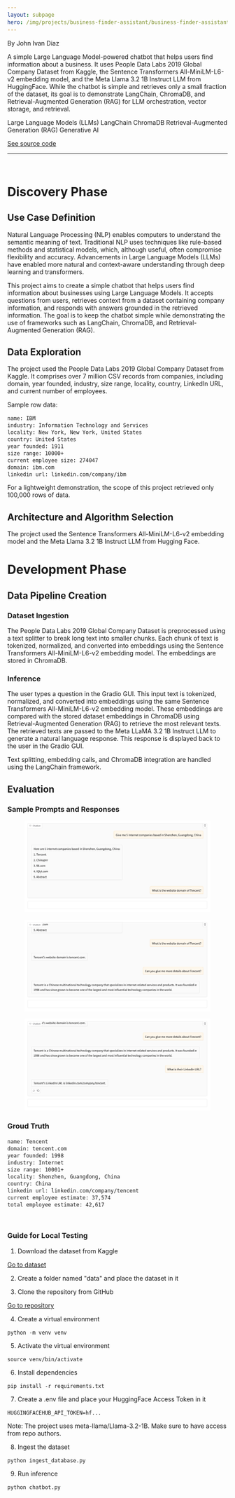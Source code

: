 ```yaml
---
layout: subpage
hero: /img/projects/business-finder-assistant/business-finder-assistant.webp
---
```


<title>Large Language Model (LLM)–Powered Business Finder Assistant Using LangChain, ChromaDB, and Retrieval-Augmented Generation (RAG)</title>

By John Ivan Diaz

A simple Large Language Model-powered chatbot that helps users find information about a business. It uses People Data Labs 2019 Global Company Dataset from Kaggle, the Sentence Transformers All-MiniLM-L6-v2 embedding model, and the Meta Llama 3.2 1B Instruct LLM from HuggingFace. While the chatbot is simple and retrieves only a small fraction of the dataset, its goal is to demonstrate LangChain, ChromaDB, and Retrieval-Augmented Generation (RAG) for LLM orchestration, vector storage, and retrieval.

<tag>Large Language Models (LLMs)</tag>
<tag>LangChain</tag>
<tag>ChromaDB</tag>
<tag>Retrieval-Augmented Generation (RAG)</tag>
<tag>Generative AI</tag>

<a href="https://github.com/ivanintelligence/business-finder-assistant" class="arrow-link">See source code</a>

<hr class="hr-custom">
<br>

<h1>Discovery Phase</h1>

<h2>Use Case Definition</h2>

Natural Language Processing (NLP) enables computers to understand the semantic meaning of text. Traditional NLP uses techniques like rule-based methods and statistical models, which, although useful, often compromise flexibility and accuracy. Advancements in Large Language Models (LLMs) have enabled more natural and context-aware understanding through deep learning and transformers.

This project aims to create a simple chatbot that helps users find information about businesses using Large Language Models. It accepts questions from users, retrieves context from a dataset containing company information, and responds with answers grounded in the retrieved information. The goal is to keep the chatbot simple while demonstrating the use of frameworks such as LangChain, ChromaDB, and Retrieval-Augmented Generation (RAG).

<h2>Data Exploration</h2>

The project used the People Data Labs 2019 Global Company Dataset from Kaggle. It comprises over 7 million CSV records from companies, including domain, year founded, industry, size range, locality, country, LinkedIn URL, and current number of employees.

Sample row data:
```code
name: IBM
industry: Information Technology and Services
locality: New York, New York, United States
country: United States
year founded: 1911
size range: 10000+
current employee size: 274047
domain: ibm.com
linkedin url: linkedin.com/company/ibm
```

For a lightweight demonstration, the scope of this project retrieved only 100,000 rows of data.

<h2>Architecture and Algorithm Selection</h2>

The project used the Sentence Transformers All-MiniLM-L6-v2 embedding model and the Meta Llama 3.2 1B Instruct LLM from Hugging Face.

<h1>Development Phase</h1>

<h2>Data Pipeline Creation</h2>

<h3>Dataset Ingestion</h3>

The People Data Labs 2019 Global Company Dataset is preprocessed using a text splitter to break long text into smaller chunks. Each chunk of text is tokenized, normalized, and converted into embeddings using the Sentence Transformers All-MiniLM-L6-v2 embedding model. The embeddings are stored in ChromaDB.

<h3>Inference</h3>

The user types a question in the Gradio GUI. This input text is tokenized, normalized, and converted into embeddings using the same Sentence Transformers All-MiniLM-L6-v2 embedding model. These embeddings are compared with the stored dataset embeddings in ChromaDB using Retrieval-Augmented Generation (RAG) to retrieve the most relevant texts. The retrieved texts are passed to the Meta LLaMA 3.2 1B Instruct LLM to generate a natural language response. This response is displayed back to the user in the Gradio GUI.

Text splitting, embedding calls, and ChromaDB integration are handled using the LangChain framework.

<h2>Evaluation</h2>

<h3>Sample Prompts and Responses</h3>

<figure>
  <img src="/img/projects/business-finder-assistant/sample-prompts-and-responses-1.webp">
</figure>
<figure>
  <img src="/img/projects/business-finder-assistant/sample-prompts-and-responses-2.webp">
</figure>
<figure>
  <img src="/img/projects/business-finder-assistant/sample-prompts-and-responses-3.webp">
</figure>

<h3>Groud Truth</h3>

```code
name: Tencent  
domain: tencent.com  
year founded: 1998  
industry: Internet  
size range: 10001+  
locality: Shenzhen, Guangdong, China  
country: China  
linkedin url: linkedin.com/company/tencent  
current employee estimate: 37,574  
total employee estimate: 42,617
```

<br>

<h3>Guide for Local Testing</h3>

<ol>
  <li>
    Download the dataset from Kaggle
  </li>
</ol>

<a href="https://www.kaggle.com/datasets/peopledatalabssf/free-7-million-company-dataset/data" class="arrow-link">Go to dataset</a>

<ol start="2">
  <li>
    Create a folder named "data" and place the dataset in it
  </li>
</ol>

<ol start="3">
  <li>
    Clone the repository from GitHub
  </li>
</ol>

<a href="https://github.com/ivanintelligence/business-finder-assistant" class="arrow-link">Go to repository</a>

<ol start="4">
  <li>
    Create a virtual environment
  </li>
</ol>

```code
python -m venv venv
```

<ol start="5">
  <li>
    Activate the virtual environment
  </li>
</ol>

```code
source venv/bin/activate
```

<ol start="6">
  <li>
    Install dependencies
  </li>
</ol>

```code
pip install -r requirements.txt
```

<ol start="7">
  <li>
    Create a .env file and place your HuggingFace Access Token in it
  </li>
</ol>

```code
HUGGINGFACEHUB_API_TOKEN=hf...
```

Note: The project uses meta-llama/Llama-3.2-1B. Make sure to have access from repo authors.

<ol start="8">
  <li>
    Ingest the dataset
  </li>
</ol>

```code
python ingest_database.py
```

<ol start="9">
  <li>
    Run inference
  </li>
</ol>

```code
python chatbot.py
```